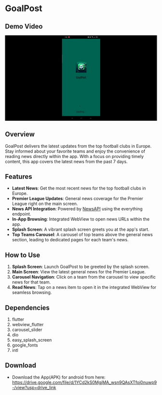 # GoalPost

## Demo Video

[![Demo Video](https://raw.githubusercontent.com/YousefBahgat/GoalPost/refs/heads/master/Video-thumbnail.png)](https://drive.google.com/file/d/1Bl4hDb4jRFJLfWD2--aTja-ZEBoctR29/view?usp=sharing)

## Overview
GoalPost delivers the latest updates from the top football clubs in Europe. Stay informed about your favorite teams and enjoy the convenience of reading news directly within the app. With a focus on providing timely content, this app covers the latest news from the past 7 days.

## Features
- **Latest News**: Get the most recent news for the top football clubs in Europe.
- **Premier League Updates**: General news coverage for the Premier League right on the main screen.
- **News API Integration**: Powered by [NewsAPI](https://newsapi.org/) using the everything endpoint.
- **In-App Browsing**: Integrated WebView to open news URLs within the app.
- **Splash Screen**: A vibrant splash screen greets you at the app's start.
- **Top Teams Carousel**: A carousel of top teams above the general news section, leading to dedicated pages for each team's news.

## How to Use
1. **Splash Screen**: Launch GoalPost to be greeted by the splash screen.
2. **Main Screen**: View the latest general news for the Premier League.
3. **Carousel Navigation**: Click on a team from the carousel to view specific news for that team.
4. **Read News**: Tap on a news item to open it in the integrated WebView for seamless browsing.

## Dependencies
1. flutter
2. webview_flutter
3. carousel_slider
4. dio
5. easy_splash_screen
6. google_fonts
7. intl
   
## Download 
- Download the App(APK) for android from here: https://drive.google.com/file/d/1YCd2kS0MgjMA_wsn9QAsXTfoj0nuwp9-/view?usp=drive_link




